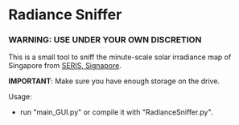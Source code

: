 # Radiance Sniffer

###  WARNING: USE UNDER YOUR OWN DISCRETION

This is a small tool to sniff the minute-scale solar irradiance map of Singapore from [SERIS, Signapore](http://www.seris.nus.edu.sg). 

**IMPORTANT**: Make sure you have enough storage on the drive. 

Usage:
- run "main_GUI.py" or compile it with "RadianceSniffer.py". 
